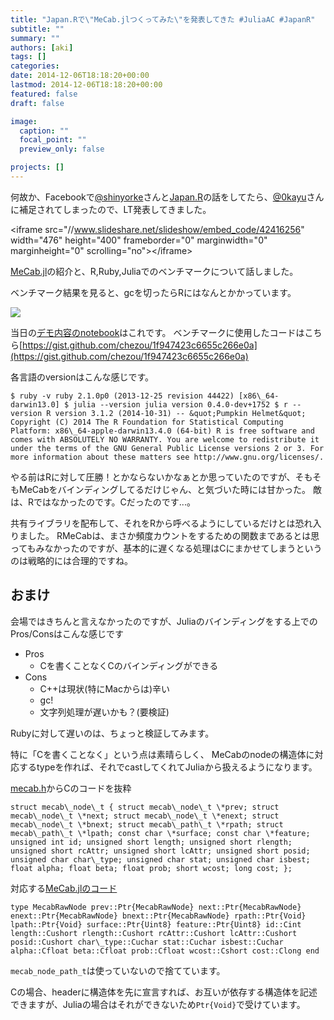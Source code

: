 ```yaml
---
title: "Japan.Rで\"MeCab.jlつくってみた\"を発表してきた #JuliaAC #JapanR"
subtitle: ""
summary: ""
authors: [aki]
tags: []
categories: 
date: 2014-12-06T18:18:20+00:00
lastmod: 2014-12-06T18:18:20+00:00
featured: false
draft: false

image:
  caption: ""
  focal_point: ""
  preview_only: false

projects: []
---
```

何故か、Facebookで[@shinyorke](https://twitter.com/shinyorke)さんと[Japan.R](https://atnd.org/events/58624)の話をしてたら、[@0kayu](https://twitter.com/0kayu)さんに補足されてしまったので、LT発表してきました。

&lt;iframe src=&quot;//www.slideshare.net/slideshow/embed_code/42416256&quot; width=&quot;476&quot; height=&quot;400&quot; frameborder=&quot;0&quot; marginwidth=&quot;0&quot; marginheight=&quot;0&quot; scrolling=&quot;no&quot;&gt;&lt;/iframe&gt;

[MeCab.jl](https://github.com/chezou/MeCab.jl)の紹介と、R,Ruby,Juliaでのベンチマークについて話しました。

ベンチマーク結果を見ると、gcを切ったらRにはなんとかかっています。

![](/img/2014/12/06/181820/20141206160009.png)

当日の[デモ内容のnotebook](http://nbviewer.ipython.org/gist/chezou/a68cfa3d9abc0e7f669d)はこれです。 ベンチマークに使用したコードはこちら[https://gist.github.com/chezou/1f947423c6655c266e0a](https://gist.github.com/chezou/1f947423c6655c266e0a)

各言語のversionはこんな感じです。

    $ ruby -v ruby 2.1.0p0 (2013-12-25 revision 44422) [x86\_64-darwin13.0] $ julia --version julia version 0.4.0-dev+1752 $ r --version R version 3.1.2 (2014-10-31) -- &quot;Pumpkin Helmet&quot; Copyright (C) 2014 The R Foundation for Statistical Computing Platform: x86\_64-apple-darwin13.4.0 (64-bit) R is free software and comes with ABSOLUTELY NO WARRANTY. You are welcome to redistribute it under the terms of the GNU General Public License versions 2 or 3. For more information about these matters see http://www.gnu.org/licenses/.

やる前はRに対して圧勝！とかならないかなぁとか思っていたのですが、そもそもMeCabをバインディングしてるだけじゃん、と気づいた時には甘かった。 敵は、Rではなかったのです。Cだったのです...。

共有ライブラリを配布して、それをRから呼べるようにしているだけとは恐れ入りました。 RMeCabは、まさか頻度カウントをするための関数まであるとは思ってもみなかったのですが、基本的に遅くなる処理はCにまかせてしまうというのは戦略的には合理的ですね。

## おまけ

会場ではきちんと言えなかったのですが、Juliaのバインディングをする上でのPros/Consはこんな感じです

- Pros
  - Cを書くことなくCのバインディングができる
- Cons
  - C++は現状(特にMacからは)辛い
  - gc!
  - 文字列処理が遅いかも？(要検証)

Rubyに対して遅いのは、ちょっと検証してみます。

特に「Cを書くことなく」という点は素晴らしく、 MeCabのnodeの構造体に対応するtypeを作れば、それでcastしてくれてJuliaから扱えるようになります。

[mecab.h](https://code.google.com/p/mecab/source/browse/trunk/mecab/src/mecab.h)からCのコードを抜粋

    struct mecab\_node\_t { struct mecab\_node\_t \*prev; struct mecab\_node\_t \*next; struct mecab\_node\_t \*enext; struct mecab\_node\_t \*bnext; struct mecab\_path\_t \*rpath; struct mecab\_path\_t \*lpath; const char \*surface; const char \*feature; unsigned int id; unsigned short length; unsigned short rlength; unsigned short rcAttr; unsigned short lcAttr; unsigned short posid; unsigned char char\_type; unsigned char stat; unsigned char isbest; float alpha; float beta; float prob; short wcost; long cost; };

対応する[MeCab.jlのコード](https://github.com/chezou/MeCab.jl/blob/master/src/MeCab.jl#L40-L63)

    type MecabRawNode prev::Ptr{MecabRawNode} next::Ptr{MecabRawNode} enext::Ptr{MecabRawNode} bnext::Ptr{MecabRawNode} rpath::Ptr{Void} lpath::Ptr{Void} surface::Ptr{Uint8} feature::Ptr{Uint8} id::Cint length::Cushort rlength::Cushort rcAttr::Cushort lcAttr::Cushort posid::Cushort char\_type::Cuchar stat::Cuchar isbest::Cuchar alpha::Cfloat beta::Cfloat prob::Cfloat wcost::Cshort cost::Clong end

`mecab_node_path_t`は使っていないので捨てています。

Cの場合、headerに構造体を先に宣言すれば、お互いが依存する構造体を記述できますが、Juliaの場合はそれができないため`Ptr{Void}`で受けています。


